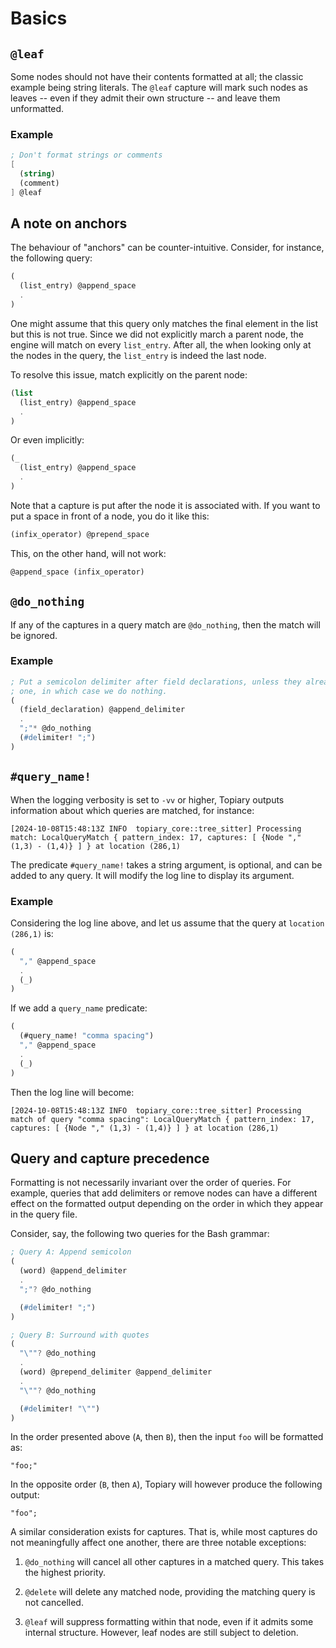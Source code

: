 # Basics

<!----------------------------------------------------------------------
FIXME? "Basics" is not the best title here; it's more like
"Miscellaneous stuff that didn't fit anywhere else". It could be made
into a "Basics" section, by overviewing the query language, but the
Tree-sitter documentation already does a good job of this.

Suggestions...

TODO: The order of sections is also completely random. This chapter
needs a bit of an edit to make it coherent.
----------------------------------------------------------------------->

## `@leaf`

Some nodes should not have their contents formatted at all; the classic
example being string literals. The `@leaf` capture will mark such nodes
as leaves -- even if they admit their own structure -- and leave them
unformatted.

### Example

```scheme
; Don't format strings or comments
[
  (string)
  (comment)
] @leaf
```
## A note on anchors

The behaviour of "anchors" can be counter-intuitive. Consider, for
instance, the following query:

```scheme
(
  (list_entry) @append_space
  .
)
```

One might assume that this query only matches the final element in the
list but this is not true. Since we did not explicitly march a parent
node, the engine will match on every `list_entry`. After all, the when
looking only at the nodes in the query, the `list_entry` is indeed the
last node.

To resolve this issue, match explicitly on the parent node:

```scheme
(list
  (list_entry) @append_space
  .
)
```

Or even implicitly:

```scheme
(_
  (list_entry) @append_space
  .
)
```

Note that a capture is put after the node it is associated with. If you
want to put a space in front of a node, you do it like this:

```scheme
(infix_operator) @prepend_space
```

This, on the other hand, will not work:

```scheme
@append_space (infix_operator)
```

## `@do_nothing`

If any of the captures in a query match are `@do_nothing`, then the
match will be ignored.

### Example

```scheme
; Put a semicolon delimiter after field declarations, unless they already have
; one, in which case we do nothing.
(
  (field_declaration) @append_delimiter
  .
  ";"* @do_nothing
  (#delimiter! ";")
)
```

## `#query_name!`

When the logging verbosity is set to `-vv` or higher, Topiary outputs information about which queries are matched, for instance:
```
[2024-10-08T15:48:13Z INFO  topiary_core::tree_sitter] Processing match: LocalQueryMatch { pattern_index: 17, captures: [ {Node "," (1,3) - (1,4)} ] } at location (286,1)
```
The predicate `#query_name!` takes a string argument, is optional, and can be added to any query.
It will modify the log line to display its argument.

### Example

Considering the log line above, and let us assume that the query at `location (286,1)` is:

```scheme
(
  "," @append_space
  .
  (_)
)
```

If we add a `query_name` predicate:

```scheme
(
  (#query_name! "comma spacing")
  "," @append_space
  .
  (_)
)
```

Then the log line will become:

```
[2024-10-08T15:48:13Z INFO  topiary_core::tree_sitter] Processing match of query "comma spacing": LocalQueryMatch { pattern_index: 17, captures: [ {Node "," (1,3) - (1,4)} ] } at location (286,1)
```

## Query and capture precedence

Formatting is not necessarily invariant over the order of queries. For
example, queries that add delimiters or remove nodes can have a
different effect on the formatted output depending on the order in which
they appear in the query file.

Consider, say, the following two queries for the Bash grammar:

```scheme
; Query A: Append semicolon
(
  (word) @append_delimiter
  .
  ";"? @do_nothing

  (#delimiter! ";")
)

; Query B: Surround with quotes
(
  "\""? @do_nothing
  .
  (word) @prepend_delimiter @append_delimiter
  .
  "\""? @do_nothing

  (#delimiter! "\"")
)
```

In the order presented above (`A`, then `B`), then the input `foo` will
be formatted as:

```
"foo;"
```

In the opposite order (`B`, then `A`), Topiary will however produce the
following output:

```
"foo";
```

A similar consideration exists for captures. That is, while most
captures do not meaningfully affect one another, there are three notable
exceptions:

1. `@do_nothing` will cancel all other captures in a matched query. This
   takes the highest priority.

2. `@delete` will delete any matched node, providing the matching query
   is not cancelled.

3. `@leaf` will suppress formatting within that node, even if it admits
   some internal structure. However, leaf nodes are still subject to
   deletion.

<!----------------------------------------------------------------------
TODO: Other predicates supported by Tree-sitter (e.g., #match, etc.)
----------------------------------------------------------------------->
